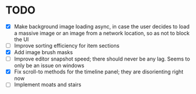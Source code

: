 # TODO

+ [X] Make background image loading async, in case the user decides to
      load a massive image or an image from a network location, so as
      not to block the UI
+ [ ] Improve sorting efficiency for item sections
+ [X] Add image brush masks
+ [ ] Improve editor snapshot speed; there should never be any
      lag. Seems to only be an issue on windows
+ [X] Fix scroll-to methods for the timeline panel; they are
      disorienting right now
+ [ ] Implement moats and stairs
